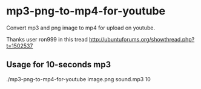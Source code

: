 mp3-png-to-mp4-for-youtube
==========================

Convert mp3 and png image to mp4 for upload on youtube.

Thanks user ron999 in this tread http://ubuntuforums.org/showthread.php?t=1502537


## Usage for 10-seconds mp3

./mp3-png-to-mp4-for-youtube image.png sound.mp3 10


